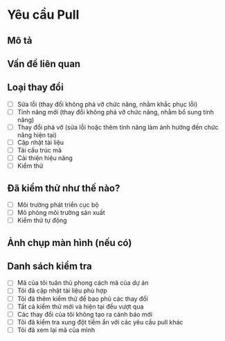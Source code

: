 # Yêu cầu Pull

## Mô tả
<!-- Cung cấp mô tả chi tiết về những thay đổi được thực hiện trong yêu cầu pull này -->

## Vấn đề liên quan
<!-- Liên kết đến các vấn đề liên quan theo định dạng: "Fixes #123" hoặc "Related to #123" -->

## Loại thay đổi
- [ ] Sửa lỗi (thay đổi không phá vỡ chức năng, nhằm khắc phục lỗi)
- [ ] Tính năng mới (thay đổi không phá vỡ chức năng, nhằm bổ sung tính năng)
- [ ] Thay đổi phá vỡ (sửa lỗi hoặc thêm tính năng làm ảnh hưởng đến chức năng hiện tại)
- [ ] Cập nhật tài liệu
- [ ] Tái cấu trúc mã
- [ ] Cải thiện hiệu năng
- [ ] Kiểm thử

## Đã kiểm thử như thế nào?
<!-- Mô tả các kiểm thử bạn đã thực hiện để xác minh thay đổi -->
- [ ] Môi trường phát triển cục bộ
- [ ] Mô phỏng môi trường sản xuất
- [ ] Kiểm thử tự động

## Ảnh chụp màn hình (nếu có)
<!-- Thêm ảnh chụp màn hình để giúp giải thích thay đổi nếu cần -->

## Danh sách kiểm tra
- [ ] Mã của tôi tuân thủ phong cách mã của dự án
- [ ] Tôi đã cập nhật tài liệu phù hợp
- [ ] Tôi đã thêm kiểm thử để bao phủ các thay đổi
- [ ] Tất cả kiểm thử mới và hiện tại đều vượt qua
- [ ] Các thay đổi của tôi không tạo ra cảnh báo mới
- [ ] Tôi đã kiểm tra xung đột tiềm ẩn với các yêu cầu pull khác
- [ ] Tôi đã xem lại mã của mình
